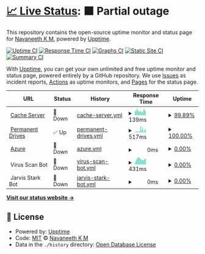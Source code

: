# [📈 Live Status](https://navaneethkm004.github.io/uptime): <!--live status--> **🟧 Partial outage**

This repository contains the open-source uptime monitor and status page for [Navaneeth K M](https://navaneethkm004.github.io/uptime), powered by [Upptime](https://github.com/upptime/upptime).

[![Uptime CI](https://github.com/navaneethkm004/uptime/workflows/Uptime%20CI/badge.svg)](https://github.com/navaneethkm004/uptime/actions?query=workflow%3A%22Uptime+CI%22)
[![Response Time CI](https://github.com/navaneethkm004/uptime/workflows/Response%20Time%20CI/badge.svg)](https://github.com/navaneethkm004/uptime/actions?query=workflow%3A%22Response+Time+CI%22)
[![Graphs CI](https://github.com/navaneethkm004/uptime/workflows/Graphs%20CI/badge.svg)](https://github.com/navaneethkm004/uptime/actions?query=workflow%3A%22Graphs+CI%22)
[![Static Site CI](https://github.com/navaneethkm004/uptime/workflows/Static%20Site%20CI/badge.svg)](https://github.com/navaneethkm004/uptime/actions?query=workflow%3A%22Static+Site+CI%22)
[![Summary CI](https://github.com/navaneethkm004/uptime/workflows/Summary%20CI/badge.svg)](https://github.com/navaneethkm004/uptime/actions?query=workflow%3A%22Summary+CI%22)

With [Upptime](https://upptime.js.org), you can get your own unlimited and free uptime monitor and status page, powered entirely by a GitHub repository. We use [Issues](https://github.com/navaneethkm004/uptime/issues) as incident reports, [Actions](https://github.com/navaneethkm004/uptime/actions) as uptime monitors, and [Pages](https://navaneethkm004.github.io/uptime) for the status page.

<!--start: status pages-->
<!-- This summary is generated by Upptime (https://github.com/upptime/upptime) -->
<!-- Do not edit this manually, your changes will be overwritten -->
<!-- prettier-ignore -->
| URL | Status | History | Response Time | Uptime |
| --- | ------ | ------- | ------------- | ------ |
| <img alt="" src="https://raw.githubusercontent.com/navaneethkm004/my-images/main/giphy%20(1).gif" height="13"> [Cache Server](https://www.cloudflare.com) | 🚨 Down | [cache-server.yml](https://github.com/FOX-X-BOT/Stark-Status/commits/HEAD/history/cache-server.yml) | <details><summary><img alt="Response time graph" src="./graphs/cache-server/response-time-week.png" height="20"> 139ms</summary><br><a href="https://starkindustrystatus.vercel.app/history/cache-server"><img alt="Response time 139" src="https://img.shields.io/endpoint?url=https%3A%2F%2Fraw.githubusercontent.com%2FFOX-X-BOT%2FStark-Status%2FHEAD%2Fapi%2Fcache-server%2Fresponse-time.json"></a><br><a href="https://starkindustrystatus.vercel.app/history/cache-server"><img alt="24-hour response time 139" src="https://img.shields.io/endpoint?url=https%3A%2F%2Fraw.githubusercontent.com%2FFOX-X-BOT%2FStark-Status%2FHEAD%2Fapi%2Fcache-server%2Fresponse-time-day.json"></a><br><a href="https://starkindustrystatus.vercel.app/history/cache-server"><img alt="7-day response time 139" src="https://img.shields.io/endpoint?url=https%3A%2F%2Fraw.githubusercontent.com%2FFOX-X-BOT%2FStark-Status%2FHEAD%2Fapi%2Fcache-server%2Fresponse-time-week.json"></a><br><a href="https://starkindustrystatus.vercel.app/history/cache-server"><img alt="30-day response time 139" src="https://img.shields.io/endpoint?url=https%3A%2F%2Fraw.githubusercontent.com%2FFOX-X-BOT%2FStark-Status%2FHEAD%2Fapi%2Fcache-server%2Fresponse-time-month.json"></a><br><a href="https://starkindustrystatus.vercel.app/history/cache-server"><img alt="1-year response time 139" src="https://img.shields.io/endpoint?url=https%3A%2F%2Fraw.githubusercontent.com%2FFOX-X-BOT%2FStark-Status%2FHEAD%2Fapi%2Fcache-server%2Fresponse-time-year.json"></a></details> | <details><summary><a href="https://starkindustrystatus.vercel.app/history/cache-server">99.89%</a></summary><a href="https://starkindustrystatus.vercel.app/history/cache-server"><img alt="All-time uptime 99.89%" src="https://img.shields.io/endpoint?url=https%3A%2F%2Fraw.githubusercontent.com%2FFOX-X-BOT%2FStark-Status%2FHEAD%2Fapi%2Fcache-server%2Fuptime.json"></a><br><a href="https://starkindustrystatus.vercel.app/history/cache-server"><img alt="24-hour uptime 99.89%" src="https://img.shields.io/endpoint?url=https%3A%2F%2Fraw.githubusercontent.com%2FFOX-X-BOT%2FStark-Status%2FHEAD%2Fapi%2Fcache-server%2Fuptime-day.json"></a><br><a href="https://starkindustrystatus.vercel.app/history/cache-server"><img alt="7-day uptime 99.89%" src="https://img.shields.io/endpoint?url=https%3A%2F%2Fraw.githubusercontent.com%2FFOX-X-BOT%2FStark-Status%2FHEAD%2Fapi%2Fcache-server%2Fuptime-week.json"></a><br><a href="https://starkindustrystatus.vercel.app/history/cache-server"><img alt="30-day uptime 99.89%" src="https://img.shields.io/endpoint?url=https%3A%2F%2Fraw.githubusercontent.com%2FFOX-X-BOT%2FStark-Status%2FHEAD%2Fapi%2Fcache-server%2Fuptime-month.json"></a><br><a href="https://starkindustrystatus.vercel.app/history/cache-server"><img alt="1-year uptime 99.89%" src="https://img.shields.io/endpoint?url=https%3A%2F%2Fraw.githubusercontent.com%2FFOX-X-BOT%2FStark-Status%2FHEAD%2Fapi%2Fcache-server%2Fuptime-year.json"></a></details>
| <img alt="" src="https://raw.githubusercontent.com/navaneethkm004/my-images/main/giphy%20(1).gif" height="13"> [Permanent Drives](https://www.mongodb.com) | ✅ Up | [permanent-drives.yml](https://github.com/FOX-X-BOT/Stark-Status/commits/HEAD/history/permanent-drives.yml) | <details><summary><img alt="Response time graph" src="./graphs/permanent-drives/response-time-week.png" height="20"> 517ms</summary><br><a href="https://starkindustrystatus.vercel.app/history/permanent-drives"><img alt="Response time 517" src="https://img.shields.io/endpoint?url=https%3A%2F%2Fraw.githubusercontent.com%2FFOX-X-BOT%2FStark-Status%2FHEAD%2Fapi%2Fpermanent-drives%2Fresponse-time.json"></a><br><a href="https://starkindustrystatus.vercel.app/history/permanent-drives"><img alt="24-hour response time 517" src="https://img.shields.io/endpoint?url=https%3A%2F%2Fraw.githubusercontent.com%2FFOX-X-BOT%2FStark-Status%2FHEAD%2Fapi%2Fpermanent-drives%2Fresponse-time-day.json"></a><br><a href="https://starkindustrystatus.vercel.app/history/permanent-drives"><img alt="7-day response time 517" src="https://img.shields.io/endpoint?url=https%3A%2F%2Fraw.githubusercontent.com%2FFOX-X-BOT%2FStark-Status%2FHEAD%2Fapi%2Fpermanent-drives%2Fresponse-time-week.json"></a><br><a href="https://starkindustrystatus.vercel.app/history/permanent-drives"><img alt="30-day response time 517" src="https://img.shields.io/endpoint?url=https%3A%2F%2Fraw.githubusercontent.com%2FFOX-X-BOT%2FStark-Status%2FHEAD%2Fapi%2Fpermanent-drives%2Fresponse-time-month.json"></a><br><a href="https://starkindustrystatus.vercel.app/history/permanent-drives"><img alt="1-year response time 517" src="https://img.shields.io/endpoint?url=https%3A%2F%2Fraw.githubusercontent.com%2FFOX-X-BOT%2FStark-Status%2FHEAD%2Fapi%2Fpermanent-drives%2Fresponse-time-year.json"></a></details> | <details><summary><a href="https://starkindustrystatus.vercel.app/history/permanent-drives">100.00%</a></summary><a href="https://starkindustrystatus.vercel.app/history/permanent-drives"><img alt="All-time uptime 100.00%" src="https://img.shields.io/endpoint?url=https%3A%2F%2Fraw.githubusercontent.com%2FFOX-X-BOT%2FStark-Status%2FHEAD%2Fapi%2Fpermanent-drives%2Fuptime.json"></a><br><a href="https://starkindustrystatus.vercel.app/history/permanent-drives"><img alt="24-hour uptime 100.00%" src="https://img.shields.io/endpoint?url=https%3A%2F%2Fraw.githubusercontent.com%2FFOX-X-BOT%2FStark-Status%2FHEAD%2Fapi%2Fpermanent-drives%2Fuptime-day.json"></a><br><a href="https://starkindustrystatus.vercel.app/history/permanent-drives"><img alt="7-day uptime 100.00%" src="https://img.shields.io/endpoint?url=https%3A%2F%2Fraw.githubusercontent.com%2FFOX-X-BOT%2FStark-Status%2FHEAD%2Fapi%2Fpermanent-drives%2Fuptime-week.json"></a><br><a href="https://starkindustrystatus.vercel.app/history/permanent-drives"><img alt="30-day uptime 100.00%" src="https://img.shields.io/endpoint?url=https%3A%2F%2Fraw.githubusercontent.com%2FFOX-X-BOT%2FStark-Status%2FHEAD%2Fapi%2Fpermanent-drives%2Fuptime-month.json"></a><br><a href="https://starkindustrystatus.vercel.app/history/permanent-drives"><img alt="1-year uptime 100.00%" src="https://img.shields.io/endpoint?url=https%3A%2F%2Fraw.githubusercontent.com%2FFOX-X-BOT%2FStark-Status%2FHEAD%2Fapi%2Fpermanent-drives%2Fuptime-year.json"></a></details>
| <img alt="" src="https://raw.githubusercontent.com/navaneethkm004/my-images/main/giphy%20(1).gif" height="13"> [Azure](Azure) | 🚨 Down | [azure.yml](https://github.com/FOX-X-BOT/Stark-Status/commits/HEAD/history/azure.yml) | <details><summary><img alt="Response time graph" src="./graphs/azure/response-time-week.png" height="20"> 0ms</summary><br><a href="https://starkindustrystatus.vercel.app/history/azure"><img alt="Response time 0" src="https://img.shields.io/endpoint?url=https%3A%2F%2Fraw.githubusercontent.com%2FFOX-X-BOT%2FStark-Status%2FHEAD%2Fapi%2Fazure%2Fresponse-time.json"></a><br><a href="https://starkindustrystatus.vercel.app/history/azure"><img alt="24-hour response time 0" src="https://img.shields.io/endpoint?url=https%3A%2F%2Fraw.githubusercontent.com%2FFOX-X-BOT%2FStark-Status%2FHEAD%2Fapi%2Fazure%2Fresponse-time-day.json"></a><br><a href="https://starkindustrystatus.vercel.app/history/azure"><img alt="7-day response time 0" src="https://img.shields.io/endpoint?url=https%3A%2F%2Fraw.githubusercontent.com%2FFOX-X-BOT%2FStark-Status%2FHEAD%2Fapi%2Fazure%2Fresponse-time-week.json"></a><br><a href="https://starkindustrystatus.vercel.app/history/azure"><img alt="30-day response time 0" src="https://img.shields.io/endpoint?url=https%3A%2F%2Fraw.githubusercontent.com%2FFOX-X-BOT%2FStark-Status%2FHEAD%2Fapi%2Fazure%2Fresponse-time-month.json"></a><br><a href="https://starkindustrystatus.vercel.app/history/azure"><img alt="1-year response time 0" src="https://img.shields.io/endpoint?url=https%3A%2F%2Fraw.githubusercontent.com%2FFOX-X-BOT%2FStark-Status%2FHEAD%2Fapi%2Fazure%2Fresponse-time-year.json"></a></details> | <details><summary><a href="https://starkindustrystatus.vercel.app/history/azure">0.00%</a></summary><a href="https://starkindustrystatus.vercel.app/history/azure"><img alt="All-time uptime 0.00%" src="https://img.shields.io/endpoint?url=https%3A%2F%2Fraw.githubusercontent.com%2FFOX-X-BOT%2FStark-Status%2FHEAD%2Fapi%2Fazure%2Fuptime.json"></a><br><a href="https://starkindustrystatus.vercel.app/history/azure"><img alt="24-hour uptime 0.00%" src="https://img.shields.io/endpoint?url=https%3A%2F%2Fraw.githubusercontent.com%2FFOX-X-BOT%2FStark-Status%2FHEAD%2Fapi%2Fazure%2Fuptime-day.json"></a><br><a href="https://starkindustrystatus.vercel.app/history/azure"><img alt="7-day uptime 0.00%" src="https://img.shields.io/endpoint?url=https%3A%2F%2Fraw.githubusercontent.com%2FFOX-X-BOT%2FStark-Status%2FHEAD%2Fapi%2Fazure%2Fuptime-week.json"></a><br><a href="https://starkindustrystatus.vercel.app/history/azure"><img alt="30-day uptime 0.00%" src="https://img.shields.io/endpoint?url=https%3A%2F%2Fraw.githubusercontent.com%2FFOX-X-BOT%2FStark-Status%2FHEAD%2Fapi%2Fazure%2Fuptime-month.json"></a><br><a href="https://starkindustrystatus.vercel.app/history/azure"><img alt="1-year uptime 0.00%" src="https://img.shields.io/endpoint?url=https%3A%2F%2Fraw.githubusercontent.com%2FFOX-X-BOT%2FStark-Status%2FHEAD%2Fapi%2Fazure%2Fuptime-year.json"></a></details>
| <img alt="" src="https://raw.githubusercontent.com/navaneethkm004/my-images/main/giphy%20(1).gif" height="13"> Virus Scan Bot | 🚨 Down | [virus-scan-bot.yml](https://github.com/FOX-X-BOT/Stark-Status/commits/HEAD/history/virus-scan-bot.yml) | <details><summary><img alt="Response time graph" src="./graphs/virus-scan-bot/response-time-week.png" height="20"> 431ms</summary><br><a href="https://starkindustrystatus.vercel.app/history/virus-scan-bot"><img alt="Response time 431" src="https://img.shields.io/endpoint?url=https%3A%2F%2Fraw.githubusercontent.com%2FFOX-X-BOT%2FStark-Status%2FHEAD%2Fapi%2Fvirus-scan-bot%2Fresponse-time.json"></a><br><a href="https://starkindustrystatus.vercel.app/history/virus-scan-bot"><img alt="24-hour response time 431" src="https://img.shields.io/endpoint?url=https%3A%2F%2Fraw.githubusercontent.com%2FFOX-X-BOT%2FStark-Status%2FHEAD%2Fapi%2Fvirus-scan-bot%2Fresponse-time-day.json"></a><br><a href="https://starkindustrystatus.vercel.app/history/virus-scan-bot"><img alt="7-day response time 431" src="https://img.shields.io/endpoint?url=https%3A%2F%2Fraw.githubusercontent.com%2FFOX-X-BOT%2FStark-Status%2FHEAD%2Fapi%2Fvirus-scan-bot%2Fresponse-time-week.json"></a><br><a href="https://starkindustrystatus.vercel.app/history/virus-scan-bot"><img alt="30-day response time 431" src="https://img.shields.io/endpoint?url=https%3A%2F%2Fraw.githubusercontent.com%2FFOX-X-BOT%2FStark-Status%2FHEAD%2Fapi%2Fvirus-scan-bot%2Fresponse-time-month.json"></a><br><a href="https://starkindustrystatus.vercel.app/history/virus-scan-bot"><img alt="1-year response time 431" src="https://img.shields.io/endpoint?url=https%3A%2F%2Fraw.githubusercontent.com%2FFOX-X-BOT%2FStark-Status%2FHEAD%2Fapi%2Fvirus-scan-bot%2Fresponse-time-year.json"></a></details> | <details><summary><a href="https://starkindustrystatus.vercel.app/history/virus-scan-bot">0.00%</a></summary><a href="https://starkindustrystatus.vercel.app/history/virus-scan-bot"><img alt="All-time uptime 0.00%" src="https://img.shields.io/endpoint?url=https%3A%2F%2Fraw.githubusercontent.com%2FFOX-X-BOT%2FStark-Status%2FHEAD%2Fapi%2Fvirus-scan-bot%2Fuptime.json"></a><br><a href="https://starkindustrystatus.vercel.app/history/virus-scan-bot"><img alt="24-hour uptime 0.00%" src="https://img.shields.io/endpoint?url=https%3A%2F%2Fraw.githubusercontent.com%2FFOX-X-BOT%2FStark-Status%2FHEAD%2Fapi%2Fvirus-scan-bot%2Fuptime-day.json"></a><br><a href="https://starkindustrystatus.vercel.app/history/virus-scan-bot"><img alt="7-day uptime 0.00%" src="https://img.shields.io/endpoint?url=https%3A%2F%2Fraw.githubusercontent.com%2FFOX-X-BOT%2FStark-Status%2FHEAD%2Fapi%2Fvirus-scan-bot%2Fuptime-week.json"></a><br><a href="https://starkindustrystatus.vercel.app/history/virus-scan-bot"><img alt="30-day uptime 0.00%" src="https://img.shields.io/endpoint?url=https%3A%2F%2Fraw.githubusercontent.com%2FFOX-X-BOT%2FStark-Status%2FHEAD%2Fapi%2Fvirus-scan-bot%2Fuptime-month.json"></a><br><a href="https://starkindustrystatus.vercel.app/history/virus-scan-bot"><img alt="1-year uptime 0.00%" src="https://img.shields.io/endpoint?url=https%3A%2F%2Fraw.githubusercontent.com%2FFOX-X-BOT%2FStark-Status%2FHEAD%2Fapi%2Fvirus-scan-bot%2Fuptime-year.json"></a></details>
| <img alt="" src="https://raw.githubusercontent.com/navaneethkm004/my-images/main/giphy%20(1).gif" height="13"> Jarvis Stark Bot | 🚨 Down | [jarvis-stark-bot.yml](https://github.com/FOX-X-BOT/Stark-Status/commits/HEAD/history/jarvis-stark-bot.yml) | <details><summary><img alt="Response time graph" src="./graphs/jarvis-stark-bot/response-time-week.png" height="20"> 0ms</summary><br><a href="https://starkindustrystatus.vercel.app/history/jarvis-stark-bot"><img alt="Response time 0" src="https://img.shields.io/endpoint?url=https%3A%2F%2Fraw.githubusercontent.com%2FFOX-X-BOT%2FStark-Status%2FHEAD%2Fapi%2Fjarvis-stark-bot%2Fresponse-time.json"></a><br><a href="https://starkindustrystatus.vercel.app/history/jarvis-stark-bot"><img alt="24-hour response time 0" src="https://img.shields.io/endpoint?url=https%3A%2F%2Fraw.githubusercontent.com%2FFOX-X-BOT%2FStark-Status%2FHEAD%2Fapi%2Fjarvis-stark-bot%2Fresponse-time-day.json"></a><br><a href="https://starkindustrystatus.vercel.app/history/jarvis-stark-bot"><img alt="7-day response time 0" src="https://img.shields.io/endpoint?url=https%3A%2F%2Fraw.githubusercontent.com%2FFOX-X-BOT%2FStark-Status%2FHEAD%2Fapi%2Fjarvis-stark-bot%2Fresponse-time-week.json"></a><br><a href="https://starkindustrystatus.vercel.app/history/jarvis-stark-bot"><img alt="30-day response time 0" src="https://img.shields.io/endpoint?url=https%3A%2F%2Fraw.githubusercontent.com%2FFOX-X-BOT%2FStark-Status%2FHEAD%2Fapi%2Fjarvis-stark-bot%2Fresponse-time-month.json"></a><br><a href="https://starkindustrystatus.vercel.app/history/jarvis-stark-bot"><img alt="1-year response time 0" src="https://img.shields.io/endpoint?url=https%3A%2F%2Fraw.githubusercontent.com%2FFOX-X-BOT%2FStark-Status%2FHEAD%2Fapi%2Fjarvis-stark-bot%2Fresponse-time-year.json"></a></details> | <details><summary><a href="https://starkindustrystatus.vercel.app/history/jarvis-stark-bot">0.00%</a></summary><a href="https://starkindustrystatus.vercel.app/history/jarvis-stark-bot"><img alt="All-time uptime 0.00%" src="https://img.shields.io/endpoint?url=https%3A%2F%2Fraw.githubusercontent.com%2FFOX-X-BOT%2FStark-Status%2FHEAD%2Fapi%2Fjarvis-stark-bot%2Fuptime.json"></a><br><a href="https://starkindustrystatus.vercel.app/history/jarvis-stark-bot"><img alt="24-hour uptime 0.00%" src="https://img.shields.io/endpoint?url=https%3A%2F%2Fraw.githubusercontent.com%2FFOX-X-BOT%2FStark-Status%2FHEAD%2Fapi%2Fjarvis-stark-bot%2Fuptime-day.json"></a><br><a href="https://starkindustrystatus.vercel.app/history/jarvis-stark-bot"><img alt="7-day uptime 0.00%" src="https://img.shields.io/endpoint?url=https%3A%2F%2Fraw.githubusercontent.com%2FFOX-X-BOT%2FStark-Status%2FHEAD%2Fapi%2Fjarvis-stark-bot%2Fuptime-week.json"></a><br><a href="https://starkindustrystatus.vercel.app/history/jarvis-stark-bot"><img alt="30-day uptime 0.00%" src="https://img.shields.io/endpoint?url=https%3A%2F%2Fraw.githubusercontent.com%2FFOX-X-BOT%2FStark-Status%2FHEAD%2Fapi%2Fjarvis-stark-bot%2Fuptime-month.json"></a><br><a href="https://starkindustrystatus.vercel.app/history/jarvis-stark-bot"><img alt="1-year uptime 0.00%" src="https://img.shields.io/endpoint?url=https%3A%2F%2Fraw.githubusercontent.com%2FFOX-X-BOT%2FStark-Status%2FHEAD%2Fapi%2Fjarvis-stark-bot%2Fuptime-year.json"></a></details>

<!--end: status pages-->

[**Visit our status website →**](https://navaneethkm004.github.io/uptime)

## 📄 License

- Powered by: [Upptime](https://github.com/upptime/upptime)
- Code: [MIT](./LICENSE) © [Navaneeth K M](https://navaneethkm004.github.io/uptime)
- Data in the `./history` directory: [Open Database License](https://opendatacommons.org/licenses/odbl/1-0/)
